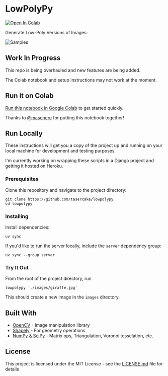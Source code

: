 # LowPolyPy

[![Open In Colab](https://colab.research.google.com/assets/colab-badge.svg)](https://colab.research.google.com/gist/maschere/6c789d70bbdaed2d89e1742f9d50a508/lowpolypy.ipynb)

Generate Low-Poly Versions of Images:

![Samples](images/samples.jpg)

## Work In Progress

This repo is being overhauled and new features are being added.

The Colab notebook and setup instructions may not work at the moment.

## Run it on Colab

[Run this notebook in Google Colab](https://colab.research.google.com/gist/maschere/6c789d70bbdaed2d89e1742f9d50a508/lowpolypy.ipynb) to get started quickly.

Thanks to [@maschere](https://gist.github.com/maschere/6c789d70bbdaed2d89e1742f9d50a508) for putting this notebook together!

## Run Locally

These instructions will get you a copy of the project up and running on your local machine for development and testing purposes.

I'm currently working on wrapping these scripts in a Django project and getting it hosted on Heroku.

### Prerequisites

Clone this repository and navigate to the project directory:

```shell
git clone https://github.com/tasercake/lowpolypy
cd lowpolypy
```

### Installing

Install dependencies:

```shell
uv sync
```

If you'd like to run the server locally, include the `server` dependency group:

```shell
uv sync --group server
```

### Try It Out

From the root of the project directory, run

```shell
lowpolypy './images/giraffe.jpg'
```

This should create a new image in the `images` directory.

## Built With

- [OpenCV](https://opencv.org/releases/) - Image manipulation library
- [Shapely](https://shapely.readthedocs.io/) - For geometry operations
- [NumPy & SciPy](https://www.scipy.org/) - Matrix ops, Triangulation, Voronoi tesselation, etc.

## License

This project is licensed under the MIT License - see the [LICENSE.md](LICENSE.md) file for details
